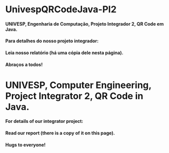 # UnivespQRCodeJava-PI2
#### UNIVESP, Engenharia de Computação, Projeto Integrador 2, QR Code em Java.
#### Para detalhes do nosso projeto integrador: 
#### Leia nosso relatório (há uma cópia dele nesta página).
#### Abraços a todos!

# UNIVESP, Computer Engineering, Project Integrator 2, QR Code in Java.
#### For details of our integrator project:
#### Read our report (there is a copy of it on this page).
#### Hugs to everyone!
